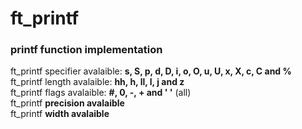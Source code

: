 # ft_printf
### printf function implementation

ft_printf specifier avalaible: **s, S, p, d, D, i, o, O, u, U, x, X, c, C and %**  
ft_printf length avalaible: **hh, h, ll, l, j and z**  
ft_printf flags avalaible: **#, 0, -, + and ' '** (all)   
ft_printf **precision avalaible**  
ft_printf **width avalaible**  
